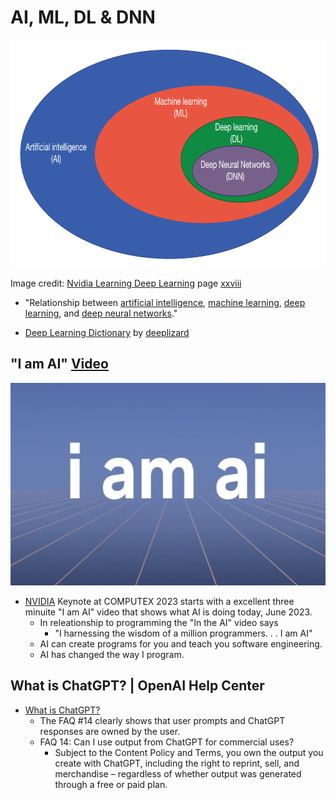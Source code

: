 # AI, ML, DL & DNN

<p align="center">
<img width="734" height="364" src="/Images/AI.png">  
</p>

Image credit: [Nvidia Learning Deep Learning](https://ldlbook.com/) page [xxviii](https://ldlbook.com/downloads/)
  + "Relationship between [artificial intelligence](https://en.wikipedia.org/wiki/Artificial_intelligence), [machine learning](https://en.wikipedia.org/wiki/Machine_learning), [deep learning](https://en.wikipedia.org/wiki/Deep_learning), and [deep neural networks](https://en.wikipedia.org/wiki/Deep_learning#Deep_neural_networks)."

  + [Deep Learning Dictionary](https://youtu.be/KyOoAZvtZcs) by [deeplizard](https://www.youtube.com/@deeplizard)


## "I am AI" [Video](https://www.youtube.com/watch?v=i-wpzS9ZsCs)

<p align="center">
<img width="583" height="324" src="/Images/IamAI.png">  
</p>

+ [NVIDIA](https://en.wikipedia.org/wiki/Nvidia) Keynote at COMPUTEX 2023 starts with a excellent three minuite "I am AI" video that shows what AI is doing today, June 2023.
  + In releationship to programming the "In the AI" video says
      + "I harnessing the wisdom of a million programmers. . . I am AI"
  + AI can create programs for you and teach you software engineering.
  + AI has changed the way I program.

## What is ChatGPT? | OpenAI Help Center
+ [What is ChatGPT?](https://help.openai.com/en/articles/6783457-what-is-chatgpt)
  + The FAQ \#14 clearly shows that user prompts and ChatGPT responses are owned by the user.
  + FAQ 14: Can I use output from ChatGPT for commercial uses?
    + Subject to the Content Policy and Terms, you own the output you create with ChatGPT, including the right to reprint, sell, and merchandise – regardless of whether output was generated through a free or paid plan.
